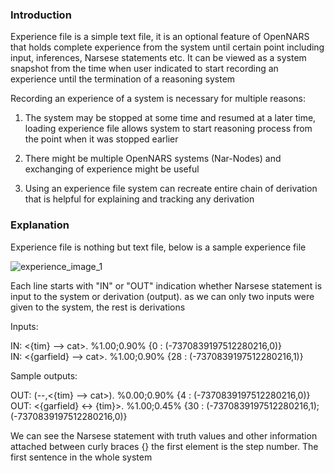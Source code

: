 ### Introduction

Experience file is a simple text file, it is an optional feature of OpenNARS that holds complete experience from the system until certain point including input, inferences, Narsese statements etc.  It can be viewed as a system snapshot from the time when user indicated to start recording an experience until the termination of a reasoning system 

Recording an experience of a system is necessary for multiple reasons:

1. The system may be stopped at some time and resumed at a later time, loading experience file allows system to start reasoning process from the point when it was stopped earlier

2. There might be multiple OpenNARS systems (Nar-Nodes) and exchanging of experience might be useful

3. Using an experience file system can recreate entire chain of derivation that is helpful for explaining and tracking any derivation

### Explanation

Experience file is nothing but text file, below is a sample experience file

![experience_image_1](https://user-images.githubusercontent.com/24262360/52545458-ac87ec00-2d85-11e9-90de-8b2f18da6e4a.png)

Each line starts with "IN" or "OUT" indication whether Narsese statement is input to the system or derivation (output).
as we can only two inputs were given to the system, the rest is derivations

Inputs:

IN: <{tim} --> cat>. %1.00;0.90% {0 : (-7370839197512280216,0)}<br/>
IN: <{garfield} --> cat>. %1.00;0.90% {28 : (-7370839197512280216,1)} 

Sample outputs:

OUT: (--,<{tim} --> cat>). %0.00;0.90% {4 : (-7370839197512280216,0)}<br/>
OUT: <{garfield} <-> {tim}>. %1.00;0.45% {30 : (-7370839197512280216,1);(-7370839197512280216,0)}

We can see the Narsese statement with truth values and other information attached between curly braces {}
the first element is the step number. The first sentence in the whole system

